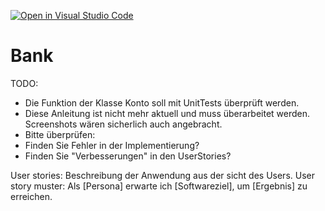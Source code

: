 [![Open in Visual Studio Code](https://classroom.github.com/assets/open-in-vscode-718a45dd9cf7e7f842a935f5ebbe5719a5e09af4491e668f4dbf3b35d5cca122.svg)](https://classroom.github.com/online_ide?assignment_repo_id=11979474&assignment_repo_type=AssignmentRepo)
# Bank

TODO:
- Die Funktion der Klasse Konto soll mit UnitTests überprüft werden.
- Diese Anleitung ist nicht mehr aktuell und muss überarbeitet werden. Screenshots wären sicherlich auch angebracht.
- Bitte überprüfen:
- Finden Sie Fehler in der Implementierung?
- Finden Sie "Verbesserungen" in den UserStories?


User stories: Beschreibung der Anwendung aus der sicht des Users.
User story muster: Als [Persona] erwarte ich [Softwareziel], um [Ergebnis] zu erreichen.
